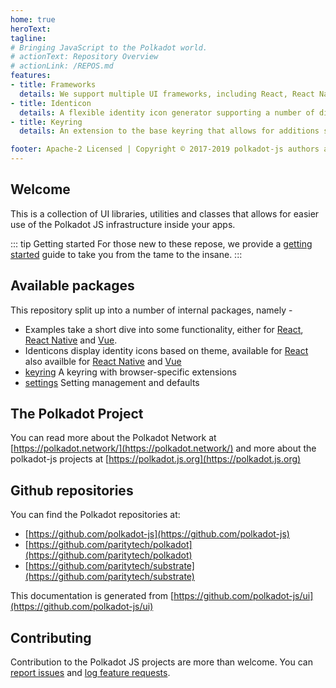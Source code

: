 ```yaml
---
home: true
heroText:
tagline:
# Bringing JavaScript to the Polkadot world.
# actionText: Repository Overview
# actionLink: /REPOS.md
features:
- title: Frameworks
  details: We support multiple UI frameworks, including React, React Native and Vue.
- title: Identicon
  details: A flexible identity icon generator supporting a number of display styles based on theme.
- title: Keyring
  details: An extension to the base keyring that allows for additions such as browser storage.

footer: Apache-2 Licensed | Copyright © 2017-2019 polkadot-js authors and contributors
---
```


## Welcome

This is a collection of UI libraries, utilities and classes that allows for easier use of the Polkadot JS infrastructure inside your apps.

::: tip Getting started
For those new to these repose, we provide a [getting started](start/README.md) guide to take you from the tame to the insane.
:::

## Available packages

This repository split up into a number of internal packages, namely -

- Examples take a short dive into some functionality, either for [React](example-react/README.md), [React Native](exampleReactNative) and [Vue](example-vue/README.md).
- Identicons display identity icons based on theme, available for [React](react-identicon/README.md) also availble for [React Native](reactnative-identicon/README.md) and [Vue](vue-identicon/README.md)
- [keyring](ui-keyring/README.md) A keyring with browser-specific extensions
- [settings](ui-settings/README.md) Setting management and defaults

## The Polkadot Project

You can read more about the Polkadot Network at [https://polkadot.network/](https://polkadot.network/) and more about the polkadot-js projects at [https://polkadot.js.org](https://polkadot.js.org)

## Github repositories

You can find the Polkadot repositories at:

- [https://github.com/polkadot-js](https://github.com/polkadot-js)
- [https://github.com/paritytech/polkadot](https://github.com/paritytech/polkadot)
- [https://github.com/paritytech/substrate](https://github.com/paritytech/substrate)

This documentation is generated from [https://github.com/polkadot-js/ui](https://github.com/polkadot-js/ui)

## Contributing

Contribution to the Polkadot JS projects are more than welcome. You can [report issues](https://github.com/polkadot-js/ui/issues/new) and [log feature requests](https://github.com/polkadot-js/ui/issues/new).
